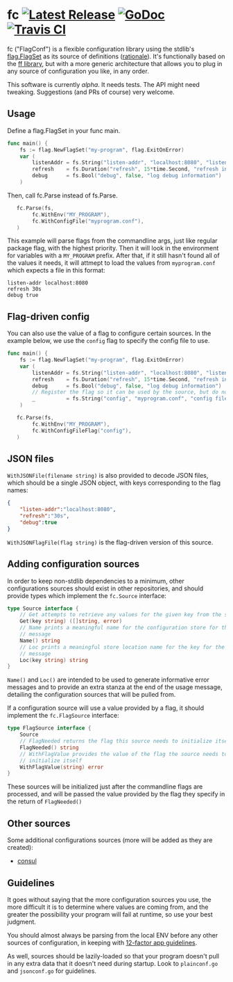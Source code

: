 # fc [![Latest Release](https://img.shields.io/github/release/flowchartsman/fc.svg?style=flat-square)](https://github.com/flowchartsman/fc/releases/latest) [![GoDoc](https://godoc.org/github.com/flowchartsman/fc?status.svg)](https://godoc.org/github.com/flowchartsman/fc) [![Travis CI](https://travis-ci.org/flowchartsman/fc.svg?branch=master)](https://travis-ci.org/flowchartsman/fc)

fc ("FlagConf") is a flexible configuration library using the stdlib's
[flag.FlagSet](https://golang.org/pkg/flag#FlagSet) as its source of
definitions
([rationale](https://peter.bourgon.org/go-for-industrial-programming/#program-configuration)).
It's functionally based on the [ff library](https://github.com/peterbourgon/ff/blob/master/README.md), but with a more generic architecture that allows you to plug in any source of configuration you like, in any order.

This software is currently *alpha*. It needs tests. The API might need tweaking. Suggestions (and PRs of course) very welcome.

## Usage

Define a flag.FlagSet in your func main.

```go
func main() {
	fs := flag.NewFlagSet("my-program", flag.ExitOnError)
	var (
		listenAddr = fs.String("listen-addr", "localhost:8080", "listen address")
		refresh    = fs.Duration("refresh", 15*time.Second, "refresh interval")
		debug      = fs.Bool("debug", false, "log debug information")
	)
```

Then, call fc.Parse instead of fs.Parse.

```go
   fc.Parse(fs,
        fc.WithEnv("MY_PROGRAM"),
        fc.WithConfigFile("myprogram.conf"),
   )
```

This example will parse flags from the commandline args, just like regular
package flag, with the highest priority. Then it will look in the environment
for variables with a `MY_PROGRAM` prefix. After that, if it still hasn't found
all of the values it needs, it will attmept to load the values from
`myprogram.conf` which expects a file in this format:

```
listen-addr localhost:8080
refresh 30s
debug true
```

## Flag-driven config
You can also use the value of a flag to configure certain sources. In the example below, we use the `config` flag to specify the config file to use.

```go
func main() {
	fs := flag.NewFlagSet("my-program", flag.ExitOnError)
	var (
		listenAddr = fs.String("listen-addr", "localhost:8080", "listen address")
		refresh    = fs.Duration("refresh", 15*time.Second, "refresh interval")
		debug      = fs.Bool("debug", false, "log debug information")
		// Register the flag so it can be used by the source, but do not assign it
		_          = fs.String("config", "myprogram.conf", "config file (optional)")
	)

   fc.Parse(fs,
        fc.WithEnv("MY_PROGRAM"),
        fc.WithConfigFileFlag("config"),
   )
```

## JSON files
`WithJSONFile(filename string)` is also provided to decode JSON files, which
should be a single JSON object, with keys corresponding to the flag names:

```json
{
    "listen-addr":"localhost:8080",
    "refresh":"30s",
    "debug":true
}
```

`WithJSONFlagFile(flag string)` is the flag-driven version of this source.

## Adding configuration sources
In order to keep non-stdlib dependencies to a minimum, other configurations
sources should exist in other repositories, and should provide types which
implement the `fc.Source` interface:

```go
type Source interface {
	// Get attempts to retrieve any values for the given key from the store
	Get(key string) ([]string, error)
	// Name prints a meaningful name for the configuration store for the usage
	// message
	Name() string
	// Loc prints a meaningful store location name for the key for the usage
	// message
	Loc(key string) string
}
```

`Name()` and `Loc()` are intended to be used to generate informative error
messages and to provide an extra stanza at the end of the usage message,
detailing the configuration sources that will be pulled from.

If a configuration source will use a value provided by a flag, it should
implement the `fc.FlagSource` interface:

```go
type FlagSource interface {
	Source
	// FlagNeeded returns the flag this source needs to initialize itself
	FlagNeeded() string
	// WithFlagValue provides the value of the flag the source needs to
	// initialize itself
	WithFlagValue(string) error
}
```

These sources will be initialized just after the commandline flags are
processed, and will be passed the value provided by the flag they specify in the
return of `FlagNeeded()`

## Other sources

Some additional configurations sources (more will be added as they are created):

- [consul](https://github.com/flowchartsman/fc-consul)

## Guidelines
It goes without saying that the more configuration sources you use, the more
difficult it is to determine where values are coming from, and the greater the
possibility your program will fail at runtime, so use your best judgment.

You should almost always be parsing from the local ENV before any other sources
of configuration, in keeping with
[12-factor app guidelines](https://12factor.net/config).

As well, sources should be lazily-loaded so that your program doesn't pull in
any extra data that it doesn't need during startup. Look to `plainconf.go` and
`jsonconf.go` for guidelines.
